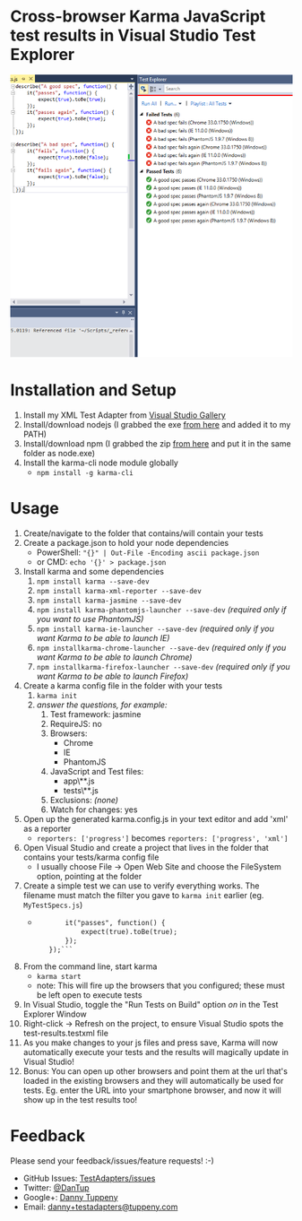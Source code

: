 ﻿Cross-browser Karma JavaScript test results in Visual Studio Test Explorer
=========

[![Screenshot of Karma tests in Visual Studio Test Explorer; click for video](DanTup.TestAdapters.Xml.Vsix/Screenshot.png)](http://www.youtube.com/watch?v=-28j6Ek8D7w)



Installation and Setup
===

1. Install my XML Test Adapter from [Visual Studio Gallery](http://visualstudiogallery.msdn.microsoft.com/bfe6feb7-7ec4-4e8e-9d90-cf6ea2cd2169)
2. Install/download nodejs (I grabbed the exe [from here](http://nodejs.org/dist/) and added it to my PATH)
3. Install/download npm (I grabbed the zip [from here](http://nodejs.org/dist/npm/) and put it in the same folder as node.exe)
4. Install the karma-cli node module globally
   - ```npm install -g karma-cli```

Usage
===
1. Create/navigate to the folder that contains/will contain your tests
2. Create a package.json to hold your node dependencies
   - PowerShell: ```"{}" | Out-File -Encoding ascii package.json```
   - or CMD: ```echo '{}' > package.json```
2. Install karma and some dependencies
   1. ```npm install karma --save-dev```
   2. ```npm install karma-xml-reporter --save-dev```
   3. ```npm install karma-jasmine --save-dev```
   4. ```npm install karma-phantomjs-launcher --save-dev``` _(required only if you want to use PhantomJS)_
   5. ```npm install karma-ie-launcher --save-dev``` _(required only if you want Karma to be able to launch IE)_
   6. ```npm installkarma-chrome-launcher --save-dev``` _(required only if you want Karma to be able to launch Chrome)_
   7. ```npm installkarma-firefox-launcher --save-dev``` _(required only if you want Karma to be able to launch Firefox)_
3. Create a karma config file in the folder with your tests
   1. ```karma init```
   2. _answer the questions, for example:_
      1. Test framework: jasmine
      2. RequireJS: no
      2. Browsers:
         - Chrome
         - IE
         - PhantomJS
      3. JavaScript and Test files:
         - app\\\*\*.js
         - tests\\\*\*.js
      4. Exclusions: _(none)_
      5. Watch for changes: yes
4. Open up the generated karma.config.js in your text editor and add 'xml' as a reporter
   - ```reporters: ['progress']``` becomes ```reporters: ['progress', 'xml']```
5. Open Visual Studio and create a project that lives in the folder that contains your tests/karma config file
   - I usually choose File -> Open Web Site and choose the FileSystem option, pointing at the folder
6. Create a simple test we can use to verify everything works. The filename must match the filter you gave to ```karma init``` earlier (eg. ```MyTestSpecs.js```)
   - ```describe("a test", function() {
            it("passes", function() {
                expect(true).toBe(true);
            });
        });```
7. From the command line, start karma
   - ```karma start```
   - note: This will fire up the browsers that you configured; these must be left open to execute tests
8. In Visual Studio, toggle the "Run Tests on Build" option _on_ in the Test Explorer Window
9. Right-click -> Refresh on the project, to ensure Visual Studio spots the test-results.testxml file
10. As you make changes to your js files and press save, Karma will now automatically execute your tests and the results will magically update in Visual Studio!
11. Bonus: You can open up other browsers and point them at the url that's loaded in the existing browsers and they will automatically be used for tests. Eg. enter the URL into your smartphone browser, and now it will show up in the test results too!

Feedback
===
Please send your feedback/issues/feature requests! :-)

- GitHub Issues: [TestAdapters/issues](https://github.com/DanTup/TestAdapters/issues)
- Twitter: [@DanTup](https://twitter.com/DanTup)
- Google+: [Danny Tuppeny](http://profile.dantup.com/)
- Email: [danny+testadapters@tuppeny.com](mailto:danny+testadapters@tuppeny.com)
